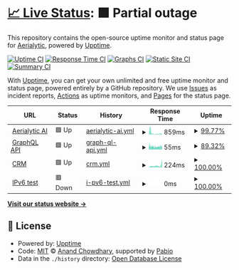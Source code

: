 # [📈 Live Status](https://status.aerialytic.ai): <!--live status--> **🟧 Partial outage**

This repository contains the open-source uptime monitor and status page for [Aerialytic](www.aerialytic.ai), powered by [Upptime](https://github.com/upptime/upptime).

[![Uptime CI](https://github.com/aerialytic/status/workflows/Uptime%20CI/badge.svg)](https://github.com/aerialytic/status/actions?query=workflow%3A%22Uptime+CI%22)
[![Response Time CI](https://github.com/aerialytic/status/workflows/Response%20Time%20CI/badge.svg)](https://github.com/aerialytic/status/actions?query=workflow%3A%22Response+Time+CI%22)
[![Graphs CI](https://github.com/aerialytic/status/workflows/Graphs%20CI/badge.svg)](https://github.com/aerialytic/status/actions?query=workflow%3A%22Graphs+CI%22)
[![Static Site CI](https://github.com/aerialytic/status/workflows/Static%20Site%20CI/badge.svg)](https://github.com/aerialytic/status/actions?query=workflow%3A%22Static+Site+CI%22)
[![Summary CI](https://github.com/aerialytic/status/workflows/Summary%20CI/badge.svg)](https://github.com/aerialytic/status/actions?query=workflow%3A%22Summary+CI%22)

With [Upptime](https://upptime.js.org), you can get your own unlimited and free uptime monitor and status page, powered entirely by a GitHub repository. We use [Issues](https://github.com/aerialytic/status/issues) as incident reports, [Actions](https://github.com/aerialytic/status/actions) as uptime monitors, and [Pages](https://status.aerialytic.ai) for the status page.

<!--start: status pages-->
<!-- This summary is generated by Upptime (https://github.com/upptime/upptime) -->
<!-- Do not edit this manually, your changes will be overwritten -->
<!-- prettier-ignore -->
| URL | Status | History | Response Time | Uptime |
| --- | ------ | ------- | ------------- | ------ |
| <img alt="" src="https://icons.duckduckgo.com/ip3/aerialytic.ai.ico" height="13"> [Aerialytic AI](https://aerialytic.ai) | 🟩 Up | [aerialytic-ai.yml](https://github.com/Aerialytic/Status/commits/HEAD/history/aerialytic-ai.yml) | <details><summary><img alt="Response time graph" src="./graphs/aerialytic-ai/response-time-week.png" height="20"> 859ms</summary><br><a href="https://status.aerialytic.ai/history/aerialytic-ai"><img alt="Response time 374" src="https://img.shields.io/endpoint?url=https%3A%2F%2Fraw.githubusercontent.com%2FAerialytic%2FStatus%2FHEAD%2Fapi%2Faerialytic-ai%2Fresponse-time.json"></a><br><a href="https://status.aerialytic.ai/history/aerialytic-ai"><img alt="24-hour response time 479" src="https://img.shields.io/endpoint?url=https%3A%2F%2Fraw.githubusercontent.com%2FAerialytic%2FStatus%2FHEAD%2Fapi%2Faerialytic-ai%2Fresponse-time-day.json"></a><br><a href="https://status.aerialytic.ai/history/aerialytic-ai"><img alt="7-day response time 859" src="https://img.shields.io/endpoint?url=https%3A%2F%2Fraw.githubusercontent.com%2FAerialytic%2FStatus%2FHEAD%2Fapi%2Faerialytic-ai%2Fresponse-time-week.json"></a><br><a href="https://status.aerialytic.ai/history/aerialytic-ai"><img alt="30-day response time 513" src="https://img.shields.io/endpoint?url=https%3A%2F%2Fraw.githubusercontent.com%2FAerialytic%2FStatus%2FHEAD%2Fapi%2Faerialytic-ai%2Fresponse-time-month.json"></a><br><a href="https://status.aerialytic.ai/history/aerialytic-ai"><img alt="1-year response time 387" src="https://img.shields.io/endpoint?url=https%3A%2F%2Fraw.githubusercontent.com%2FAerialytic%2FStatus%2FHEAD%2Fapi%2Faerialytic-ai%2Fresponse-time-year.json"></a></details> | <details><summary><a href="https://status.aerialytic.ai/history/aerialytic-ai">99.77%</a></summary><a href="https://status.aerialytic.ai/history/aerialytic-ai"><img alt="All-time uptime 99.72%" src="https://img.shields.io/endpoint?url=https%3A%2F%2Fraw.githubusercontent.com%2FAerialytic%2FStatus%2FHEAD%2Fapi%2Faerialytic-ai%2Fuptime.json"></a><br><a href="https://status.aerialytic.ai/history/aerialytic-ai"><img alt="24-hour uptime 99.54%" src="https://img.shields.io/endpoint?url=https%3A%2F%2Fraw.githubusercontent.com%2FAerialytic%2FStatus%2FHEAD%2Fapi%2Faerialytic-ai%2Fuptime-day.json"></a><br><a href="https://status.aerialytic.ai/history/aerialytic-ai"><img alt="7-day uptime 99.77%" src="https://img.shields.io/endpoint?url=https%3A%2F%2Fraw.githubusercontent.com%2FAerialytic%2FStatus%2FHEAD%2Fapi%2Faerialytic-ai%2Fuptime-week.json"></a><br><a href="https://status.aerialytic.ai/history/aerialytic-ai"><img alt="30-day uptime 99.93%" src="https://img.shields.io/endpoint?url=https%3A%2F%2Fraw.githubusercontent.com%2FAerialytic%2FStatus%2FHEAD%2Fapi%2Faerialytic-ai%2Fuptime-month.json"></a><br><a href="https://status.aerialytic.ai/history/aerialytic-ai"><img alt="1-year uptime 99.65%" src="https://img.shields.io/endpoint?url=https%3A%2F%2Fraw.githubusercontent.com%2FAerialytic%2FStatus%2FHEAD%2Fapi%2Faerialytic-ai%2Fuptime-year.json"></a></details>
| <img alt="" src="https://icons.duckduckgo.com/ip3/aerialytic.ai.ico" height="13"> [GraphQL API](https://aerialytic.ai) | 🟩 Up | [graph-ql-api.yml](https://github.com/Aerialytic/Status/commits/HEAD/history/graph-ql-api.yml) | <details><summary><img alt="Response time graph" src="./graphs/graph-ql-api/response-time-week.png" height="20"> 55ms</summary><br><a href="https://status.aerialytic.ai/history/graph-ql-api"><img alt="Response time 67" src="https://img.shields.io/endpoint?url=https%3A%2F%2Fraw.githubusercontent.com%2FAerialytic%2FStatus%2FHEAD%2Fapi%2Fgraph-ql-api%2Fresponse-time.json"></a><br><a href="https://status.aerialytic.ai/history/graph-ql-api"><img alt="24-hour response time 60" src="https://img.shields.io/endpoint?url=https%3A%2F%2Fraw.githubusercontent.com%2FAerialytic%2FStatus%2FHEAD%2Fapi%2Fgraph-ql-api%2Fresponse-time-day.json"></a><br><a href="https://status.aerialytic.ai/history/graph-ql-api"><img alt="7-day response time 55" src="https://img.shields.io/endpoint?url=https%3A%2F%2Fraw.githubusercontent.com%2FAerialytic%2FStatus%2FHEAD%2Fapi%2Fgraph-ql-api%2Fresponse-time-week.json"></a><br><a href="https://status.aerialytic.ai/history/graph-ql-api"><img alt="30-day response time 54" src="https://img.shields.io/endpoint?url=https%3A%2F%2Fraw.githubusercontent.com%2FAerialytic%2FStatus%2FHEAD%2Fapi%2Fgraph-ql-api%2Fresponse-time-month.json"></a><br><a href="https://status.aerialytic.ai/history/graph-ql-api"><img alt="1-year response time 70" src="https://img.shields.io/endpoint?url=https%3A%2F%2Fraw.githubusercontent.com%2FAerialytic%2FStatus%2FHEAD%2Fapi%2Fgraph-ql-api%2Fresponse-time-year.json"></a></details> | <details><summary><a href="https://status.aerialytic.ai/history/graph-ql-api">89.32%</a></summary><a href="https://status.aerialytic.ai/history/graph-ql-api"><img alt="All-time uptime 99.83%" src="https://img.shields.io/endpoint?url=https%3A%2F%2Fraw.githubusercontent.com%2FAerialytic%2FStatus%2FHEAD%2Fapi%2Fgraph-ql-api%2Fuptime.json"></a><br><a href="https://status.aerialytic.ai/history/graph-ql-api"><img alt="24-hour uptime 78.19%" src="https://img.shields.io/endpoint?url=https%3A%2F%2Fraw.githubusercontent.com%2FAerialytic%2FStatus%2FHEAD%2Fapi%2Fgraph-ql-api%2Fuptime-day.json"></a><br><a href="https://status.aerialytic.ai/history/graph-ql-api"><img alt="7-day uptime 89.32%" src="https://img.shields.io/endpoint?url=https%3A%2F%2Fraw.githubusercontent.com%2FAerialytic%2FStatus%2FHEAD%2Fapi%2Fgraph-ql-api%2Fuptime-week.json"></a><br><a href="https://status.aerialytic.ai/history/graph-ql-api"><img alt="30-day uptime 97.54%" src="https://img.shields.io/endpoint?url=https%3A%2F%2Fraw.githubusercontent.com%2FAerialytic%2FStatus%2FHEAD%2Fapi%2Fgraph-ql-api%2Fuptime-month.json"></a><br><a href="https://status.aerialytic.ai/history/graph-ql-api"><img alt="1-year uptime 99.80%" src="https://img.shields.io/endpoint?url=https%3A%2F%2Fraw.githubusercontent.com%2FAerialytic%2FStatus%2FHEAD%2Fapi%2Fgraph-ql-api%2Fuptime-year.json"></a></details>
| <img alt="" src="https://icons.duckduckgo.com/ip3/portal.aisolar.design.ico" height="13"> [CRM](https://portal.aisolar.design) | 🟩 Up | [crm.yml](https://github.com/Aerialytic/Status/commits/HEAD/history/crm.yml) | <details><summary><img alt="Response time graph" src="./graphs/crm/response-time-week.png" height="20"> 224ms</summary><br><a href="https://status.aerialytic.ai/history/crm"><img alt="Response time 241" src="https://img.shields.io/endpoint?url=https%3A%2F%2Fraw.githubusercontent.com%2FAerialytic%2FStatus%2FHEAD%2Fapi%2Fcrm%2Fresponse-time.json"></a><br><a href="https://status.aerialytic.ai/history/crm"><img alt="24-hour response time 813" src="https://img.shields.io/endpoint?url=https%3A%2F%2Fraw.githubusercontent.com%2FAerialytic%2FStatus%2FHEAD%2Fapi%2Fcrm%2Fresponse-time-day.json"></a><br><a href="https://status.aerialytic.ai/history/crm"><img alt="7-day response time 224" src="https://img.shields.io/endpoint?url=https%3A%2F%2Fraw.githubusercontent.com%2FAerialytic%2FStatus%2FHEAD%2Fapi%2Fcrm%2Fresponse-time-week.json"></a><br><a href="https://status.aerialytic.ai/history/crm"><img alt="30-day response time 230" src="https://img.shields.io/endpoint?url=https%3A%2F%2Fraw.githubusercontent.com%2FAerialytic%2FStatus%2FHEAD%2Fapi%2Fcrm%2Fresponse-time-month.json"></a><br><a href="https://status.aerialytic.ai/history/crm"><img alt="1-year response time 242" src="https://img.shields.io/endpoint?url=https%3A%2F%2Fraw.githubusercontent.com%2FAerialytic%2FStatus%2FHEAD%2Fapi%2Fcrm%2Fresponse-time-year.json"></a></details> | <details><summary><a href="https://status.aerialytic.ai/history/crm">100.00%</a></summary><a href="https://status.aerialytic.ai/history/crm"><img alt="All-time uptime 99.97%" src="https://img.shields.io/endpoint?url=https%3A%2F%2Fraw.githubusercontent.com%2FAerialytic%2FStatus%2FHEAD%2Fapi%2Fcrm%2Fuptime.json"></a><br><a href="https://status.aerialytic.ai/history/crm"><img alt="24-hour uptime 100.00%" src="https://img.shields.io/endpoint?url=https%3A%2F%2Fraw.githubusercontent.com%2FAerialytic%2FStatus%2FHEAD%2Fapi%2Fcrm%2Fuptime-day.json"></a><br><a href="https://status.aerialytic.ai/history/crm"><img alt="7-day uptime 100.00%" src="https://img.shields.io/endpoint?url=https%3A%2F%2Fraw.githubusercontent.com%2FAerialytic%2FStatus%2FHEAD%2Fapi%2Fcrm%2Fuptime-week.json"></a><br><a href="https://status.aerialytic.ai/history/crm"><img alt="30-day uptime 99.96%" src="https://img.shields.io/endpoint?url=https%3A%2F%2Fraw.githubusercontent.com%2FAerialytic%2FStatus%2FHEAD%2Fapi%2Fcrm%2Fuptime-month.json"></a><br><a href="https://status.aerialytic.ai/history/crm"><img alt="1-year uptime 99.97%" src="https://img.shields.io/endpoint?url=https%3A%2F%2Fraw.githubusercontent.com%2FAerialytic%2FStatus%2FHEAD%2Fapi%2Fcrm%2Fuptime-year.json"></a></details>
| <img alt="" src="https://icons.duckduckgo.com/ip3/null.ico" height="13"> [IPv6 test](forwardemail.net) | 🟥 Down | [i-pv6-test.yml](https://github.com/Aerialytic/Status/commits/HEAD/history/i-pv6-test.yml) | <details><summary><img alt="Response time graph" src="./graphs/i-pv6-test/response-time-week.png" height="20"> 0ms</summary><br><a href="https://status.aerialytic.ai/history/i-pv6-test"><img alt="Response time 0" src="https://img.shields.io/endpoint?url=https%3A%2F%2Fraw.githubusercontent.com%2FAerialytic%2FStatus%2FHEAD%2Fapi%2Fi-pv6-test%2Fresponse-time.json"></a><br><a href="https://status.aerialytic.ai/history/i-pv6-test"><img alt="24-hour response time 0" src="https://img.shields.io/endpoint?url=https%3A%2F%2Fraw.githubusercontent.com%2FAerialytic%2FStatus%2FHEAD%2Fapi%2Fi-pv6-test%2Fresponse-time-day.json"></a><br><a href="https://status.aerialytic.ai/history/i-pv6-test"><img alt="7-day response time 0" src="https://img.shields.io/endpoint?url=https%3A%2F%2Fraw.githubusercontent.com%2FAerialytic%2FStatus%2FHEAD%2Fapi%2Fi-pv6-test%2Fresponse-time-week.json"></a><br><a href="https://status.aerialytic.ai/history/i-pv6-test"><img alt="30-day response time 0" src="https://img.shields.io/endpoint?url=https%3A%2F%2Fraw.githubusercontent.com%2FAerialytic%2FStatus%2FHEAD%2Fapi%2Fi-pv6-test%2Fresponse-time-month.json"></a><br><a href="https://status.aerialytic.ai/history/i-pv6-test"><img alt="1-year response time 0" src="https://img.shields.io/endpoint?url=https%3A%2F%2Fraw.githubusercontent.com%2FAerialytic%2FStatus%2FHEAD%2Fapi%2Fi-pv6-test%2Fresponse-time-year.json"></a></details> | <details><summary><a href="https://status.aerialytic.ai/history/i-pv6-test">100.00%</a></summary><a href="https://status.aerialytic.ai/history/i-pv6-test"><img alt="All-time uptime 100.00%" src="https://img.shields.io/endpoint?url=https%3A%2F%2Fraw.githubusercontent.com%2FAerialytic%2FStatus%2FHEAD%2Fapi%2Fi-pv6-test%2Fuptime.json"></a><br><a href="https://status.aerialytic.ai/history/i-pv6-test"><img alt="24-hour uptime 100.00%" src="https://img.shields.io/endpoint?url=https%3A%2F%2Fraw.githubusercontent.com%2FAerialytic%2FStatus%2FHEAD%2Fapi%2Fi-pv6-test%2Fuptime-day.json"></a><br><a href="https://status.aerialytic.ai/history/i-pv6-test"><img alt="7-day uptime 100.00%" src="https://img.shields.io/endpoint?url=https%3A%2F%2Fraw.githubusercontent.com%2FAerialytic%2FStatus%2FHEAD%2Fapi%2Fi-pv6-test%2Fuptime-week.json"></a><br><a href="https://status.aerialytic.ai/history/i-pv6-test"><img alt="30-day uptime 100.00%" src="https://img.shields.io/endpoint?url=https%3A%2F%2Fraw.githubusercontent.com%2FAerialytic%2FStatus%2FHEAD%2Fapi%2Fi-pv6-test%2Fuptime-month.json"></a><br><a href="https://status.aerialytic.ai/history/i-pv6-test"><img alt="1-year uptime 100.00%" src="https://img.shields.io/endpoint?url=https%3A%2F%2Fraw.githubusercontent.com%2FAerialytic%2FStatus%2FHEAD%2Fapi%2Fi-pv6-test%2Fuptime-year.json"></a></details>

<!--end: status pages-->

[**Visit our status website →**](https://status.aerialytic.ai)

## 📄 License

- Powered by: [Upptime](https://github.com/upptime/upptime)
- Code: [MIT](./LICENSE) © [Anand Chowdhary](https://anandchowdhary.com), supported by [Pabio](https://pabio.com)
- Data in the `./history` directory: [Open Database License](https://opendatacommons.org/licenses/odbl/1-0/)
